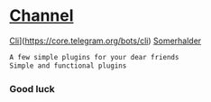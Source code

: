 # [Channel](https://telegram.me/Sourcesiran)
[Cli](http://img.shields.io/badge/Bot%20Cli-v3.0.0-00aced.svg)](https://core.telegram.org/bots/cli)
[Somerhalder](https://telegram.me/Somerhaider)
```sh
A few simple plugins for your dear friends
Simple and functional plugins
```
### Good luck
